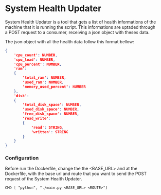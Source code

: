 # System Health Updater

System Health Updater is a tool that gets a list of health informations of the machine that it is running the script. This informations are uptaded through a POST request to a consumer, receiving a json object with theses data.

The json object with all the health data follow this format bellow:

```json
{
    'cpu_count': NUMBER, 
    'cpu_load': NUMBER, 
    'cpu_percent': NUMBER, 
    'ram': 
    {
        'total_ram': NUMBER, 
        'used_ram': NUMBER, 
        'memory_used_percent': NUMBER
    }, 
    'disk': 
    {
        'total_disk_space': NUMBER, 
        'used_disk_space': NUMBER, 
        'free_disk_space': NUMBER, 
        'read_write': 
        {
            'read': STRING, 
            'written': STRING
        }
    }
}
```

### Configuration

Before run the Dockerfile, change the the <BASE_URL> and <ROUTE> at the Dockerfile, with the base url and route that you want to send the POST request of the System Health Updater.

```
CMD [ "python", "./main.py <BASE_URL> <ROUTE>"]
```